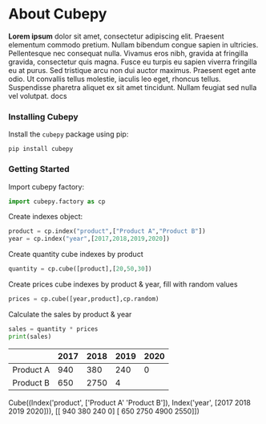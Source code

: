 # About Cubepy

**Lorem ipsum** dolor sit amet, consectetur adipiscing elit. Praesent elementum commodo pretium. Nullam bibendum congue sapien in ultricies. Pellentesque nec consequat nulla. Vivamus eros nibh, gravida at fringilla gravida, consectetur quis magna. Fusce eu turpis eu sapien viverra fringilla eu at purus. Sed tristique arcu non dui auctor maximus. Praesent eget ante odio. Ut convallis tellus molestie, iaculis leo eget, rhoncus tellus. Suspendisse pharetra aliquet ex sit amet tincidunt. Nullam feugiat sed nulla vel volutpat. docs


### Installing Cubepy

Install the  `cubepy`  package using pip:
```
pip install cubepy
```


### Getting Started

Import cubepy factory:
```python
import cubepy.factory as cp
```
 
Create indexes object:
```python
product = cp.index("product",["Product A","Product B"])
year = cp.index("year",[2017,2018,2019,2020])
```

Create quantity cube indexes by product

```python
quantity = cp.cube([product],[20,50,30])
```
Create prices cube indexes by product & year, fill with random values

```python
prices = cp.cube([year,product],cp.random)
```

Calculate the sales by product & year

```python
sales = quantity * prices
print(sales)
```

|  |2017|2018|2019|2020|
|--|--|--|--|--|
|Product A|  940|  380|  240|  0|
|Product B|  650|  2750|  4|  |





Cube((Index('product', ['Product A' 'Product B']), Index('year', [2017 2018 2019 2020])), [[ 940  380  240    0]
 [ 650 2750 4900 2550]])

<!--stackedit_data:
eyJoaXN0b3J5IjpbLTE2MDA0MjEwMzcsMTU0NDAwNjQxLC0xMj
Y3NzA1OTY3LC0yNDM4MjAzMjgsMTQyMjE3NDQwNiwtMTMwMzQw
NDUxOCw0NjYyMjQyNjAsOTAxNTM4MDk2LDI2ODIxNDYzNl19
-->